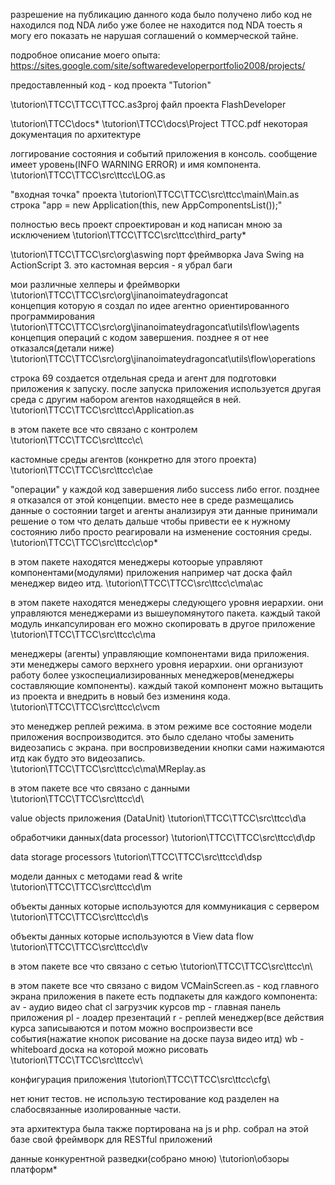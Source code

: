 разрешение на публикацию данного кода было получено либо код не находился под NDA либо уже более не находится под NDA тоесть я могу его показать не нарушая соглашений о коммерческой тайне.


подробное описание моего опыта:
https://sites.google.com/site/softwaredeveloperportfolio2008/projects/

предоставленный код - код проекта "Tutorion"

\tutorion\TTCC\TTCC\TTCC.as3proj файл проекта FlashDeveloper

\tutorion\TTCC\docs\*
\tutorion\TTCC\docs\Project TTCC.pdf
некоторая документация по архитектуре

логгирование состояния и событий приложения в консоль. сообщение имеет уровень(INFO WARNING ERROR) и имя компонента.
\tutorion\TTCC\TTCC\src\ttcc\LOG.as


"входная точка" проекта
\tutorion\TTCC\TTCC\src\ttcc\main\Main.as
строка "app = new Application(this, new AppComponentsList());"

полностью весь проект спроектирован и код написан мною за исключением
\tutorion\TTCC\TTCC\src\ttcc\third_party\*


\tutorion\TTCC\TTCC\src\org\aswing
порт фреймворка Java Swing на ActionScript 3. это кастомная версия - я убрал баги

мои различные хелперы и фреймворки
\tutorion\TTCC\TTCC\src\org\jinanoimateydragoncat\
концепция которую я создал по идее агентно ориентированного программирования
\tutorion\TTCC\TTCC\src\org\jinanoimateydragoncat\utils\flow\agents
концепция операций с кодом завершения. позднее я от нее отказался(детали ниже)
\tutorion\TTCC\TTCC\src\org\jinanoimateydragoncat\utils\flow\operations


строка 69
создается отдельная среда и агент для подготовки приложения к запуску. после запуска приложения используется другая среда с другим набором агентов находящейся в ней.
\tutorion\TTCC\TTCC\src\ttcc\Application.as

в этом пакете все что связано с контролем
\tutorion\TTCC\TTCC\src\ttcc\c\

кастомные среды агентов (конкретно для этого проекта)
\tutorion\TTCC\TTCC\src\ttcc\c\ae

"операции" у каждой код завершения либо success либо error. позднее я отказался от этой концепции. вместо нее в среде размещались данные о состоянии target и агенты анализируя эти данные принимали решение о том что делать дальше чтобы привести ее к нужному состоянию либо просто реагировали на изменение состояния среды.
\tutorion\TTCC\TTCC\src\ttcc\c\op\*


в этом пакете находятся менеджеры котоорые управляют компонентами(модулями) приложения например чат доска файл менеджер видео итд.
\tutorion\TTCC\TTCC\src\ttcc\c\ma\ac

в этом пакете находятся менеджеры следующего уровня иерархии. они управляются менеджерами из вышеупомянутого пакета. каждый такой модуль инкапсулирован его можно скопировать в другое приложение
\tutorion\TTCC\TTCC\src\ttcc\c\ma

менеджеры (агенты) управляющие компонентами вида приложения. эти менеджеры самого верхнего уровня иерархии. они организуют работу более узкоспециализированных менеджеров(менеджеры составляющие компоненты). каждый такой компонент можно вытащить из проекта и внедрить в новый без измениня кода.
\tutorion\TTCC\TTCC\src\ttcc\c\vcm

это менеджер реплей режима. в этом режиме все состояние модели приложения воспроизводится. это было сделано чтобы заменить видеозапись с экрана. при воспровизведении кнопки сами нажимаются итд как будто это видеозапись.
\tutorion\TTCC\TTCC\src\ttcc\c\ma\MReplay.as



в этом пакете все что связано с данными
\tutorion\TTCC\TTCC\src\ttcc\d\

value objects приложения (DataUnit)
\tutorion\TTCC\TTCC\src\ttcc\d\a

обработчики данных(data processor)
\tutorion\TTCC\TTCC\src\ttcc\d\dp

data storage processors
\tutorion\TTCC\TTCC\src\ttcc\d\dsp

модели данных с методами read & write
\tutorion\TTCC\TTCC\src\ttcc\d\m

объекты данных которые используются для коммуникация с сервером
\tutorion\TTCC\TTCC\src\ttcc\d\s

объекты данных которые используются в View data flow
\tutorion\TTCC\TTCC\src\ttcc\d\v




в этом пакете все что связано с сетью
\tutorion\TTCC\TTCC\src\ttcc\n\

в этом пакете все что связано с видом
VCMainScreen.as - код главного экрана приложения
в пакете есть подпакеты для каждого компонента:
av - аудио видео
chat
cl загрузчик курсов
mp - главная панель приложения
pl - лоадер презентаций
r - реплей менеджер(все действия курса записываются и потом можно воспроизвести все события(нажатие кнопок рисование на доске пауза видео итд)
wb - whiteboard доска на которой можно рисовать
\tutorion\TTCC\TTCC\src\ttcc\v\


конфигурация приложения
\tutorion\TTCC\TTCC\src\ttcc\cfg\

нет юнит тестов. не использую тестирование код разделен на слабосвязанные изолированные части.

эта архитектура была также портирована на js и php. собрал на этой базе свой фреймворк для RESTful приложений

данные конкурентной разведки(собрано мною)
\tutorion\обзоры платформ\*
